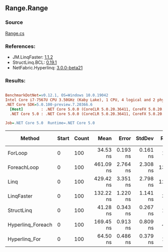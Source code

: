 ﻿## Range.Range

### Source
[Range.cs](../LinqBenchmarks/Range/Range.cs)

### References:
- JM.LinqFaster: [1.1.2](https://www.nuget.org/packages/JM.LinqFaster/1.1.2)
- StructLinq.BCL: [0.19.1](https://www.nuget.org/packages/StructLinq.BCL/0.19.1)
- NetFabric.Hyperlinq: [3.0.0-beta21](https://www.nuget.org/packages/NetFabric.Hyperlinq/3.0.0-beta21)

### Results:
``` ini

BenchmarkDotNet=v0.12.1, OS=Windows 10.0.19042
Intel Core i7-7567U CPU 3.50GHz (Kaby Lake), 1 CPU, 4 logical and 2 physical cores
.NET Core SDK=5.0.100-preview.7.20366.6
  [Host]        : .NET Core 5.0.0 (CoreCLR 5.0.20.36411, CoreFX 5.0.20.36411), X64 RyuJIT
  .NET Core 5.0 : .NET Core 5.0.0 (CoreCLR 5.0.20.36411, CoreFX 5.0.20.36411), X64 RyuJIT

Job=.NET Core 5.0  Runtime=.NET Core 5.0  

```
|            Method | Start | Count |      Mean |    Error |   StdDev | Ratio | RatioSD | Code Size |  Gen 0 | Gen 1 | Gen 2 | Allocated | CacheMisses/Op | BranchMispredictions/Op |
|------------------ |------ |------ |----------:|---------:|---------:|------:|--------:|----------:|-------:|------:|------:|----------:|---------------:|------------------------:|
|           ForLoop |     0 |   100 |  34.53 ns | 0.193 ns | 0.161 ns |  1.00 |    0.00 |      27 B |      - |     - |     - |         - |              0 |                       0 |
|       ForeachLoop |     0 |   100 | 461.09 ns | 2.764 ns | 2.308 ns | 13.36 |    0.09 |     348 B | 0.0267 |     - |     - |      56 B |              1 |                       1 |
|              Linq |     0 |   100 | 429.42 ns | 3.351 ns | 2.798 ns | 12.44 |    0.11 |     431 B | 0.0191 |     - |     - |      40 B |              0 |                       1 |
|        LinqFaster |     0 |   100 | 132.22 ns | 1.220 ns | 1.141 ns |  3.83 |    0.03 |     192 B | 0.2027 |     - |     - |     424 B |              1 |                       1 |
|        StructLinq |     0 |   100 |  41.28 ns | 0.343 ns | 0.267 ns |  1.20 |    0.01 |      78 B |      - |     - |     - |         - |              0 |                       0 |
| Hyperlinq_Foreach |     0 |   100 | 169.45 ns | 0.913 ns | 0.809 ns |  4.91 |    0.03 |     269 B |      - |     - |     - |         - |              0 |                       0 |
|     Hyperlinq_For |     0 |   100 |  64.50 ns | 0.486 ns | 0.379 ns |  1.87 |    0.02 |     242 B |      - |     - |     - |         - |              0 |                       0 |
